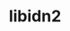 ---
title: "libidn2"
layout: cache
categories: [package, develop-2024-11-10]
meta: {"versions": ["2.3.7"], "compilers": ["apple-clang@=15.0.0", "cce@=15.0.1", "gcc@=10.2.1", "gcc@=11.1.0", "gcc@=11.4.0", "gcc@=12.4.0", "gcc@=13.2.0", "gcc@=7.3.1", "gcc@=7.5.0", "gcc@=9.4.0", "oneapi@=2024.2.1"], "oss": ["amzn2", "centos7", "rhel8", "ubuntu18.04", "ubuntu20.04", "ubuntu22.04", "ubuntu24.04", "ventura"], "platforms": ["darwin", "linux"], "targets": ["aarch64", "neoverse_n1", "neoverse_v1", "neoverse_v2", "ppc64le", "x86_64_v3", "zen4"], "stacks": ["aws-isc", "aws-isc-aarch64", "aws-pcluster-neoverse_v1", "build_systems", "data-vis-sdk", "developer-tools-darwin", "developer-tools-manylinux2014", "e4s", "e4s-cray-rhel", "e4s-neoverse-v2", "e4s-neoverse_v1", "e4s-oneapi", "e4s-power", "e4s-rocm-external", "ml-darwin-aarch64-mps", "ml-linux-aarch64-cpu", "ml-linux-aarch64-cuda", "ml-linux-x86_64-cpu", "ml-linux-x86_64-cuda", "ml-linux-x86_64-rocm", "radiuss", "root"], "num_specs": 17, "num_specs_by_stack": {"root": 17, "ml-darwin-aarch64-mps": 1, "developer-tools-darwin": 1, "aws-isc-aarch64": 2, "aws-pcluster-neoverse_v1": 2, "aws-isc": 1, "developer-tools-manylinux2014": 1, "e4s-cray-rhel": 1, "build_systems": 1, "radiuss": 1, "e4s-power": 1, "data-vis-sdk": 1, "e4s-neoverse_v1": 1, "e4s-neoverse-v2": 1, "e4s-rocm-external": 1, "e4s": 1, "e4s-oneapi": 1, "ml-linux-aarch64-cpu": 1, "ml-linux-aarch64-cuda": 1, "ml-linux-x86_64-cuda": 1, "ml-linux-x86_64-rocm": 1, "ml-linux-x86_64-cpu": 1}}
spec_details: [{"hash": "wthuesf5zxwfigoc2wnry3bmnqthnaif", "compiler": "apple-clang@=15.0.0", "versions": ["2.3.7"], "os": "ventura", "platform": "darwin", "target": "aarch64", "variants": ["build_system=autotools"], "stacks": ["root", "ml-darwin-aarch64-mps", "developer-tools-darwin"], "size": "-", "tarball": "https://binaries.spack.io/develop-2024-11-10/build_cache/darwin-ventura-aarch64/apple-clang-15.0.0/libidn2-2.3.7/darwin-ventura-aarch64-apple-clang-15.0.0-libidn2-2.3.7-wthuesf5zxwfigoc2wnry3bmnqthnaif.spack"}, {"hash": "ojtfoaaufstpvhqsimyyqntrc7diehxg", "compiler": "gcc@=7.3.1", "versions": ["2.3.7"], "os": "amzn2", "platform": "linux", "target": "aarch64", "variants": ["build_system=autotools"], "stacks": ["aws-isc-aarch64", "root"], "size": "-", "tarball": "https://binaries.spack.io/develop-2024-11-10/build_cache/linux-amzn2-aarch64/gcc-7.3.1/libidn2-2.3.7/linux-amzn2-aarch64-gcc-7.3.1-libidn2-2.3.7-ojtfoaaufstpvhqsimyyqntrc7diehxg.spack"}, {"hash": "3f76esz5pchvopbljyqxqq6y6m4ego6c", "compiler": "gcc@=12.4.0", "versions": ["2.3.7"], "os": "amzn2", "platform": "linux", "target": "neoverse_n1", "variants": ["build_system=autotools"], "stacks": ["aws-pcluster-neoverse_v1", "root"], "size": "-", "tarball": "https://binaries.spack.io/develop-2024-11-10/build_cache/linux-amzn2-neoverse_n1/gcc-12.4.0/libidn2-2.3.7/linux-amzn2-neoverse_n1-gcc-12.4.0-libidn2-2.3.7-3f76esz5pchvopbljyqxqq6y6m4ego6c.spack"}, {"hash": "yv4mmshvckiukknxfmtsxgqgymnoj5vh", "compiler": "gcc@=7.3.1", "versions": ["2.3.7"], "os": "amzn2", "platform": "linux", "target": "neoverse_n1", "variants": ["build_system=autotools"], "stacks": ["aws-isc-aarch64", "root"], "size": "-", "tarball": "https://binaries.spack.io/develop-2024-11-10/build_cache/linux-amzn2-neoverse_n1/gcc-7.3.1/libidn2-2.3.7/linux-amzn2-neoverse_n1-gcc-7.3.1-libidn2-2.3.7-yv4mmshvckiukknxfmtsxgqgymnoj5vh.spack"}, {"hash": "uzcbxvhxtl4rsojx7bpvlbplozzi7czl", "compiler": "gcc@=12.4.0", "versions": ["2.3.7"], "os": "amzn2", "platform": "linux", "target": "neoverse_v1", "variants": ["build_system=autotools"], "stacks": ["aws-pcluster-neoverse_v1", "root"], "size": "-", "tarball": "https://binaries.spack.io/develop-2024-11-10/build_cache/linux-amzn2-neoverse_v1/gcc-12.4.0/libidn2-2.3.7/linux-amzn2-neoverse_v1-gcc-12.4.0-libidn2-2.3.7-uzcbxvhxtl4rsojx7bpvlbplozzi7czl.spack"}, {"hash": "kqtr7lhj42hqm4gkjpir2rl7d2vuallt", "compiler": "gcc@=7.3.1", "versions": ["2.3.7"], "os": "amzn2", "platform": "linux", "target": "x86_64_v3", "variants": ["build_system=autotools"], "stacks": ["aws-isc", "root"], "size": "-", "tarball": "https://binaries.spack.io/develop-2024-11-10/build_cache/linux-amzn2-x86_64_v3/gcc-7.3.1/libidn2-2.3.7/linux-amzn2-x86_64_v3-gcc-7.3.1-libidn2-2.3.7-kqtr7lhj42hqm4gkjpir2rl7d2vuallt.spack"}, {"hash": "jihs4yyrnk5ueigk73x7zexglrh3nyx5", "compiler": "gcc@=10.2.1", "versions": ["2.3.7"], "os": "centos7", "platform": "linux", "target": "x86_64_v3", "variants": ["build_system=autotools"], "stacks": ["root", "developer-tools-manylinux2014"], "size": "-", "tarball": "https://binaries.spack.io/develop-2024-11-10/build_cache/linux-centos7-x86_64_v3/gcc-10.2.1/libidn2-2.3.7/linux-centos7-x86_64_v3-gcc-10.2.1-libidn2-2.3.7-jihs4yyrnk5ueigk73x7zexglrh3nyx5.spack"}, {"hash": "mdjd2h2zbq4gii6jywehkovoob7bcjfq", "compiler": "cce@=15.0.1", "versions": ["2.3.7"], "os": "rhel8", "platform": "linux", "target": "zen4", "variants": ["build_system=autotools"], "stacks": ["root", "e4s-cray-rhel"], "size": "-", "tarball": "https://binaries.spack.io/develop-2024-11-10/build_cache/linux-rhel8-zen4/cce-15.0.1/libidn2-2.3.7/linux-rhel8-zen4-cce-15.0.1-libidn2-2.3.7-mdjd2h2zbq4gii6jywehkovoob7bcjfq.spack"}, {"hash": "jrrh4arzancyx3anfxu6cvqjspwfafw7", "compiler": "gcc@=7.5.0", "versions": ["2.3.7"], "os": "ubuntu18.04", "platform": "linux", "target": "x86_64_v3", "variants": ["build_system=autotools"], "stacks": ["build_systems", "root", "radiuss"], "size": "-", "tarball": "https://binaries.spack.io/develop-2024-11-10/build_cache/linux-ubuntu18.04-x86_64_v3/gcc-7.5.0/libidn2-2.3.7/linux-ubuntu18.04-x86_64_v3-gcc-7.5.0-libidn2-2.3.7-jrrh4arzancyx3anfxu6cvqjspwfafw7.spack"}, {"hash": "3jcnrj7zynrq5xvpkbhqihrgl2a4dv4v", "compiler": "gcc@=9.4.0", "versions": ["2.3.7"], "os": "ubuntu20.04", "platform": "linux", "target": "ppc64le", "variants": ["build_system=autotools"], "stacks": ["e4s-power", "root"], "size": "-", "tarball": "https://binaries.spack.io/develop-2024-11-10/build_cache/linux-ubuntu20.04-ppc64le/gcc-9.4.0/libidn2-2.3.7/linux-ubuntu20.04-ppc64le-gcc-9.4.0-libidn2-2.3.7-3jcnrj7zynrq5xvpkbhqihrgl2a4dv4v.spack"}, {"hash": "r54tp6dlihsp5vqcxx5pe2rwqtr6eeux", "compiler": "gcc@=11.1.0", "versions": ["2.3.7"], "os": "ubuntu20.04", "platform": "linux", "target": "x86_64_v3", "variants": ["build_system=autotools"], "stacks": ["data-vis-sdk", "root"], "size": "-", "tarball": "https://binaries.spack.io/develop-2024-11-10/build_cache/linux-ubuntu20.04-x86_64_v3/gcc-11.1.0/libidn2-2.3.7/linux-ubuntu20.04-x86_64_v3-gcc-11.1.0-libidn2-2.3.7-r54tp6dlihsp5vqcxx5pe2rwqtr6eeux.spack"}, {"hash": "vz5apvpzjuqcecg5osqcx3vesjmhtmjg", "compiler": "gcc@=11.4.0", "versions": ["2.3.7"], "os": "ubuntu22.04", "platform": "linux", "target": "neoverse_v1", "variants": ["build_system=autotools"], "stacks": ["e4s-neoverse_v1", "root"], "size": "-", "tarball": "https://binaries.spack.io/develop-2024-11-10/build_cache/linux-ubuntu22.04-neoverse_v1/gcc-11.4.0/libidn2-2.3.7/linux-ubuntu22.04-neoverse_v1-gcc-11.4.0-libidn2-2.3.7-vz5apvpzjuqcecg5osqcx3vesjmhtmjg.spack"}, {"hash": "czldhwvdqj4dzfm3p6qpmfzl2mt57pcx", "compiler": "gcc@=11.4.0", "versions": ["2.3.7"], "os": "ubuntu22.04", "platform": "linux", "target": "neoverse_v2", "variants": ["build_system=autotools"], "stacks": ["root", "e4s-neoverse-v2"], "size": "-", "tarball": "https://binaries.spack.io/develop-2024-11-10/build_cache/linux-ubuntu22.04-neoverse_v2/gcc-11.4.0/libidn2-2.3.7/linux-ubuntu22.04-neoverse_v2-gcc-11.4.0-libidn2-2.3.7-czldhwvdqj4dzfm3p6qpmfzl2mt57pcx.spack"}, {"hash": "lmynuxglk7xnkdqmlel6mvphu7huneor", "compiler": "gcc@=11.4.0", "versions": ["2.3.7"], "os": "ubuntu22.04", "platform": "linux", "target": "x86_64_v3", "variants": ["build_system=autotools"], "stacks": ["e4s-rocm-external", "root", "e4s"], "size": "-", "tarball": "https://binaries.spack.io/develop-2024-11-10/build_cache/linux-ubuntu22.04-x86_64_v3/gcc-11.4.0/libidn2-2.3.7/linux-ubuntu22.04-x86_64_v3-gcc-11.4.0-libidn2-2.3.7-lmynuxglk7xnkdqmlel6mvphu7huneor.spack"}, {"hash": "gujlvqnrwrssyrgkisw52fuavyzi2pos", "compiler": "oneapi@=2024.2.1", "versions": ["2.3.7"], "os": "ubuntu22.04", "platform": "linux", "target": "x86_64_v3", "variants": ["build_system=autotools"], "stacks": ["e4s-oneapi", "root"], "size": "-", "tarball": "https://binaries.spack.io/develop-2024-11-10/build_cache/linux-ubuntu22.04-x86_64_v3/oneapi-2024.2.1/libidn2-2.3.7/linux-ubuntu22.04-x86_64_v3-oneapi-2024.2.1-libidn2-2.3.7-gujlvqnrwrssyrgkisw52fuavyzi2pos.spack"}, {"hash": "hfni774kqsfu2d2knl26son4rv75wpvb", "compiler": "gcc@=13.2.0", "versions": ["2.3.7"], "os": "ubuntu24.04", "platform": "linux", "target": "aarch64", "variants": ["build_system=autotools"], "stacks": ["root", "ml-linux-aarch64-cpu", "ml-linux-aarch64-cuda"], "size": "-", "tarball": "https://binaries.spack.io/develop-2024-11-10/build_cache/linux-ubuntu24.04-aarch64/gcc-13.2.0/libidn2-2.3.7/linux-ubuntu24.04-aarch64-gcc-13.2.0-libidn2-2.3.7-hfni774kqsfu2d2knl26son4rv75wpvb.spack"}, {"hash": "nrlscjidgzukht3xve3hod3ksxn426qg", "compiler": "gcc@=13.2.0", "versions": ["2.3.7"], "os": "ubuntu24.04", "platform": "linux", "target": "x86_64_v3", "variants": ["build_system=autotools"], "stacks": ["ml-linux-x86_64-cuda", "ml-linux-x86_64-rocm", "root", "ml-linux-x86_64-cpu"], "size": "-", "tarball": "https://binaries.spack.io/develop-2024-11-10/build_cache/linux-ubuntu24.04-x86_64_v3/gcc-13.2.0/libidn2-2.3.7/linux-ubuntu24.04-x86_64_v3-gcc-13.2.0-libidn2-2.3.7-nrlscjidgzukht3xve3hod3ksxn426qg.spack"}]
---